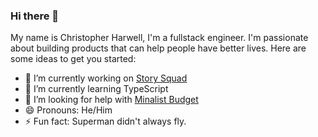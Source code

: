 ### Hi there 👋

My name is Christopher Harwell, I'm a fullstack engineer. I'm passionate about building products that can help people have better lives.
Here are some ideas to get you started:

- 🔭 I’m currently working on [Story Squad](https://github.com/Lambda-School-Labs/story-squad-be-e)
- 🌱 I’m currently learning TypeScript
- 🤔 I’m looking for help with [Minalist Budget](https://github.com/ChristopherHarwell/minimalist_budget_frontend/)
- 😄 Pronouns: He/Him
- ⚡ Fun fact: Superman didn't always fly.
<!-- - 💬 Ask me about ... -->
<!-- - 📫 How to reach me: -->
<!-- - 👯 I’m looking to collaborate on ... -->

